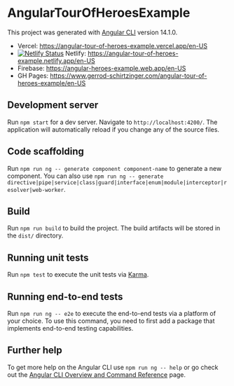 # AngularTourOfHeroesExample

This project was generated with [Angular CLI](https://github.com/angular/angular-cli) version 14.1.0.

- Vercel: <https://angular-tour-of-heroes-example.vercel.app/en-US>
- [![Netlify Status](https://api.netlify.com/api/v1/badges/6e251572-448d-48ed-a7f8-5f1f8134cffa/deploy-status)](https://app.netlify.com/sites/angular-tour-of-heroes-example/deploys) Netlify: <https://angular-tour-of-heroes-example.netlify.app/en-US>
- Firebase: <https://angular-heroes-example.web.app/en-US>
- GH Pages: <https://www.gerrod-schirtzinger.com/angular-tour-of-heroes-example/en-US>

## Development server

Run `npm start` for a dev server. Navigate to `http://localhost:4200/`. The application will automatically reload if you change any of the source files.

## Code scaffolding

Run `npm run ng -- generate component component-name` to generate a new component. You can also use `npm run ng -- generate directive|pipe|service|class|guard|interface|enum|module|interceptor|resolver|web-worker`.

## Build

Run `npm run build` to build the project. The build artifacts will be stored in the `dist/` directory.

## Running unit tests

Run `npm test` to execute the unit tests via [Karma](https://karma-runner.github.io).

## Running end-to-end tests

Run `npm run ng -- e2e` to execute the end-to-end tests via a platform of your choice. To use this command, you need to first add a package that implements end-to-end testing capabilities.

## Further help

To get more help on the Angular CLI use `npm run ng -- help` or go check out the [Angular CLI Overview and Command Reference](https://angular.io/cli) page.
